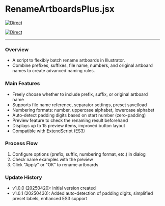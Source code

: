 # RenameArtboardsPlus.jsx

[![Direct](https://img.shields.io/badge/Direct%20Link-RenameArtboardsPlus.jsx-ffcc00.svg)](https://github.com/swwwitch/illustrator-scripts/blob/master/jsx/RenameArtboardsPlus.jsx)

[![Direct](https://img.shields.io/badge/Back%20to%20home-All%20scripts-cccccc.svg)](https://github.com/swwwitch/illustrator-scripts/blob/master/README.md)

---

### Overview

- A script to flexibly batch rename artboards in Illustrator.
- Combine prefixes, suffixes, file name, numbers, and original artboard names to create advanced naming rules.

### Main Features

- Freely choose whether to include prefix, suffix, or original artboard name
- Supports file name reference, separator settings, preset save/load
- Numbering formats: number, uppercase alphabet, lowercase alphabet
- Auto-detect padding digits based on start number (zero-padding)
- Preview feature to check the renaming result beforehand
- Displays up to 15 preview items, improved button layout
- Compatible with ExtendScript (ES3)

### Process Flow

1. Configure options (prefix, suffix, numbering format, etc.) in dialog
2. Check name examples with the preview
3. Click "Apply" or "OK" to rename artboards

### Update History

- v1.0.0 (20250420): Initial version created
- v1.0.1 (20250430): Added auto-detection of padding digits, simplified preset labels, enhanced ES3 support